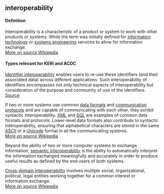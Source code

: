 ## interoperability

<h4>Definition</h4><p>Interoperability is a characteristic of a product or system to work with other products or systems. While the term was initially defined for <a href="https://en.wikipedia.org/wiki/Information_technology">information technology</a> or <a href="https://en.wikipedia.org/wiki/Systems_engineering">systems engineering</a> services to allow for information exchange.<br><a href="https://en.wikipedia.org/wiki/Interoperability">More on source Wikipedia</a></p><h4>Types relevant for KERI and ACDC</h4><p><a href="https://www.doi.org/factsheets/Identifier_Interoper.html">Identifier interoperability</a> enables users to re-use these identifiers (and their associated data) across different applications. Such interoperability of identifiers encompasses not only technical aspects of interoperability but consideration of the purpose and community of use of the identifiers.<br><a href="https://www.doi.org/factsheets/Identifier_Interoper.html">Source</a></p><p>If two or more systems use common <a href="https://en.wikipedia.org/wiki/File_format">data formats</a> and <a href="https://en.wikipedia.org/wiki/Communication_protocol">communication protocols</a> and are capable of communicating with each other, they exhibit syntactic interoperability. <a href="https://en.wikipedia.org/wiki/XML">XML</a> and <a href="https://en.wikipedia.org/wiki/SQL">SQL</a> are examples of common data formats and protocols. Lower-level data formats also contribute to syntactic interoperability, ensuring that alphabetical characters are stored in the same <a href="https://en.wikipedia.org/wiki/ASCII">ASCII</a> or a <a href="https://en.wikipedia.org/wiki/Unicode">Unicode</a> format in all the communicating systems.<br><a href="https://en.wikipedia.org/wiki/Interoperability">More on source Wikipedia</a></p><p>Beyond the ability of two or more computer systems to exchange information, <a href="https://en.wikipedia.org/wiki/Semantic_interoperability">semantic interoperability</a> is the ability to automatically interpret the information exchanged meaningfully and accurately in order to produce useful results as defined by the end users of both systems.</p><p><a href="https://en.wikipedia.org/wiki/Cross-domain_interoperability">Cross-domain interoperability</a> involves multiple social, organizational, political, legal entities working together for a common interest or information exchange.<br><a href="https://en.wikipedia.org/wiki/Interoperability">More on source Wikipedia</a></p>

